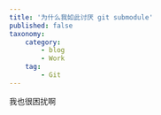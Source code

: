 ```yaml
---
title: '为什么我如此讨厌 git submodule'
published: false
taxonomy:
    category:
        - blog
        - Work
    tag:
        - Git
---
```


我也很困扰啊